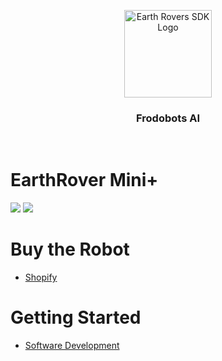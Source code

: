 <p align="center">
  <img src="https://cdn.prod.website-files.com/66042185882fa3428f4dd6f1/662bee5b5ef7ed094186a56a_frodobots_ai_logo-p-500.png" alt="Earth Rovers SDK Logo" width="140">
  <h3 align="center">Frodobots AI</h3>
  <br>
</p>

# EarthRover Mini+

<img src="https://shop.frodobots.com/cdn/shop/files/6s.jpg?v=1748002022&width=360"> <img src="https://shop.frodobots.com/cdn/shop/files/5_7092d924-9a71-4509-8887-c5c86b2c60f5.jpg?v=1749719753&width=360" style="display:inline-block;">

# Buy the Robot
- [Shopify](https://shop.frodobots.com/collections/earth-rovers/products/earth-rover-mini-plus)
  
# Getting Started
- [Software Development](/Software)
